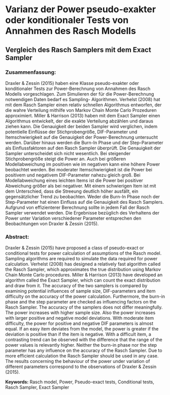 # Varianz der Power pseudo-exakter oder konditionaler Tests von Annahmen des Rasch Modells
## Vergleich des Rasch Samplers mit dem Exact Sampler

### Zusammenfassung:
Draxler & Zessin (2015) haben eine Klasse pseudo-exakter oder konditionaler Tests
zur Power-Berechnung von Annahmen des Rasch Modells vorgeschlagen. Zum Simulieren
der für die Power-Berechnung notwendigen Daten bedarf es Sampling-
Algorithmen. Verhelst (2008) hat mit dem Rasch Sampler einen relativ schnellen
Algorithmus entworfen, der die wahre Verteilung mithilfe von Markov Chain Monte
Carlo Prozeduren approximiert. Miller & Harrison (2013) haben mit dem Exact
Sampler einen Algorithmus entwickelt, der die exakte Verteilung abzählen und daraus
ziehen kann. Die Genauigkeit der beiden Sampler wird verglichen, indem potentielle
Einflüsse der Stichprobengröße, DIF-Parameter und Itemschwierigkeit auf die
Genauigkeit der Power-Berechnung untersucht werden. Darüber hinaus werden die
Burn-In Phase und der Step-Parameter als Einflussfaktoren auf den Rasch Sampler
überprüft. Die Genauigkeit der Sampler unterscheidet sich nicht wesentlich. Bei steigender
Stichprobengröße steigt die Power an. Auch bei größeren Modellabweichung
im positiven wie im negativen kann eine höhere Power beobachtet werden. Bei moderater
Itemschwierigkeit ist die Power bei positivem und negativem DIF-Parameter
nahezu gleich groß. Bei Modellabweichung eines leichten Items ist die Power bei positiver
Abweichung größer als bei negativer. Mit einem schwierigen Item ist mit dem
Unterschied, dass die Streeung deutlich höher ausfällt, ein gegensätzlicher Trend zu
beobachten. Weder die Burn-In Phase noch der Step-Parameter hat einen Einfluss
auf die Genauigkeit des Rasch Samplers. Aufgrund von effizienterer Berechnung
sollte in jedem Fall der Rasch Sampler verwendet werden. Die Ergebnisse bezüglich
des Verhaltens der Power unter Variation verschiedener Parameter entsprechen
den Beobachtungen von Draxler & Zessin (2015).


### Abstract:
Draxler & Zessin (2015) have proposed a class of pseudo-exact or conditional tests
for power calculation of assumptions of the Rasch model. Sampling algorithms are
required to simulate the data required for power calculation. Verhelst (2008) has
designed a relatively fast algorithm called the Rasch Sampler, which approximates
the true distribution using Markov Chain Monte Carlo procedures. Miller & Harrison
(2013) have developed an algorithm called the Exact Sampler, which can count the
exact distribution and draw from it. The accuracy of the two samplers is compared by
examining potential influences of sample size, DIF-parameters and item difficulty on
the accuracy of the power calculation. Furthermore, the burn-in phase and the step
parameter are checked as influencing factors on the Rasch Sampler. The accuracy
of the samplers does not differ meaningfully. The power increases with higher sample
size. Also the power increases with larger positive and negative model deviations.
With moderate item difficulty, the power for positive and negative DIF parameters is
almost equal. If an easy item deviates from the model, the power is greater if the deviation
is positive than if the item is negative. With a difficult item, a contrasting trend
can be observed with the difference that the range of the power values is relevantly
higher. Neither the burn-in phase nor the step parameter has any influence on the
accuracy of the Rasch Sampler. Due to more efficient calculation the Rasch Sampler
should be used in any case. The results concerning the behaviour of the power
under variation of different parameters correspond to the observations of Draxler &
Zessin (2015).

**Keywords:** Rasch model, Power, Pseudo-exact tests, Conditional tests, Rasch Sampler, Exact Sampler
